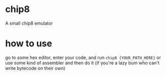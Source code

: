 # chip8

A small chip8 emulator

# how to use

go to some hex editor, enter your code, and run `chip8 {YOUR_PATH_HERE}` or use some kind of assembler and then do it (if you're a lazy bum who can't write bytecode on their own)



